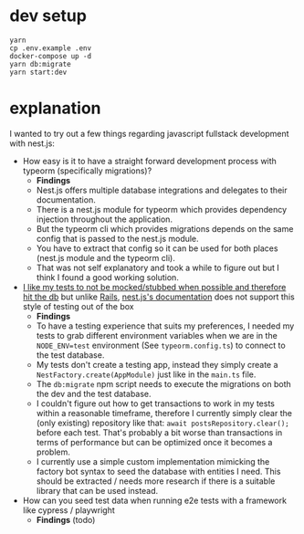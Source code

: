 # dev setup

    yarn
    cp .env.example .env
    docker-compose up -d
    yarn db:migrate
    yarn start:dev

# explanation

I wanted to try out a few things regarding javascript fullstack development with nest.js:

- How easy is it to have a straight forward development process with typeorm (specifically migrations)?
    - **Findings**
    - Nest.js offers multiple database integrations and delegates to their documentation.
    - There is a nest.js module for typeorm which provides dependency injection throughout the application.
    - But the typeorm cli which provides migrations depends on the same config that is passed to the nest.js module.
    - You have to extract that config so it can be used for both places (nest.js module and the typeorm cli).
    - That was not self explanatory and took a while to figure out but I think I found a good working solution.
- [I like my tests to not be mocked/stubbed when possible and therefore hit the db](https://martinfowler.com/bliki/UnitTest.html#SolitaryOrSociable) but unlike [Rails](https://rubyonrails.org/), [nest.js's documentation](https://docs.nestjs.com/fundamentals/testing) does not support this style of testing out of the box
    - **Findings**
    - To have a testing experience that suits my preferences, I needed my tests to grab different environment variables when we are in the `NODE_ENV=test` environment (See `typeorm.config.ts`) to connect to the test database.
    - My tests don't create a testing app, instead they simply create a `NestFactory.create(AppModule)` just like in the `main.ts` file.
    - The `db:migrate` npm script needs to execute the migrations on both the dev and the test database.
    - I couldn't figure out how to get transactions to work in my tests within a reasonable timeframe, therefore I currently simply clear the (only existing) repository like that: `await postsRepository.clear();` before each test. That's probably a bit worse than transactions in terms of performance but can be optimized once it becomes a problem.
    - I currently use a simple custom implementation mimicking the factory bot syntax to seed the database with entities I need. This should be extracted / needs more research if there is a suitable library that can be used instead.
- How can you seed test data when running e2e tests with a framework like cypress / playwright
    - **Findings** (todo)